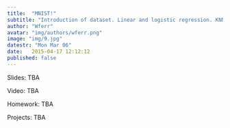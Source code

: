```yaml
---
title:  "MNIST!"
subtitle: "Introduction of dataset. Linear and logistic regression. KNN clustering"
author: "Wferr"
avatar: "img/authors/wferr.png"
image: "img/9.jpg"
datestr: "Mon Mar 06"
date:   2015-04-17 12:12:12
published: false
---
```


Slides: TBA

Video: TBA

Homework: TBA

Projects: TBA
